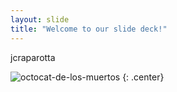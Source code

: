 ```yaml
---
layout: slide
title: "Welcome to our slide deck!"
---
```


jcraparotta

![octocat-de-los-muertos](https://octodex.github.com/images/octocat-de-los-muertos.jpg)
{: .center}
